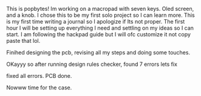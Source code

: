 This is popbytes! Im working on a macropad with seven keys. Oled screen, and a knob. I chose this to be my first solo project so I can learn more. This is my first time writing a journal so I apologize if Its not proper.
The first hour I will be setting up everything I need and settling on my ideas so I can start. I am following the hackpad guide but I will ofc customize it not copy paste that lol. 

Finihed designing the pcb, revising all my steps and doing some touches.

OKayyy so after running design rules checker, found 7 errors lets fix

fixed all errors. PCB done.

Nowww time for the case.
